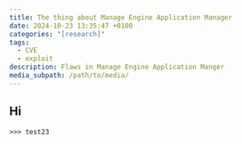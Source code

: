 ```yaml
---
title: The thing about Manage Engine Application Manager
date: 2024-10-23 13:35:47 +0100
categories: "[research]"
tags:
  - CVE
  - exploit
description: Flaws in Manage Engine Application Manger
media_subpath: /path/to/media/
---
```


## Hi

```
>>> test23
```
